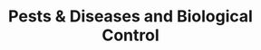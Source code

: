 ---
title: Pests & Diseases and Biological Control
language: en
layout: page-layout
banner-img: /assets/images/agricultural-themes/image5.jpg
sub-title: Pests & Diseases are present in most farms worldwide, but with simple measures and practices one can reduce them significantly.  
paragraph1: "See here an excellent animated video on how to detect pests & diseases and also different options to control pests & diseases without using pesticides."
cat-video-url: https://player.vimeo.com/video/290380684
paragraph2: "See here a real-life farm video on how a real farmer protects his crop from pests & diseases using various organic possibilities:" 
cat-video-url2: https://player.vimeo.com/video/311801071
paragraph3: "The following poster shows all relevant facts in detail. Have a look at it:"
cat-pdf1: /assets/posters/Poster_Pest-control-DV6_FV.pdf
cat-pdf1-title: Pest Control
cat-pdf2: "/assets/posters/Pruning-DV2.pdf"
cat-pdf2-title: Pruning Course
cat-pdf3: /assets/posters/Poster_Disease-control-DV4.pdf
cat-pdf3-title: Disease Control
poster: /assets/posters/Poster_Pest-control-DV6_FV.pdf
showJS: true
iframeClass: portrait
---